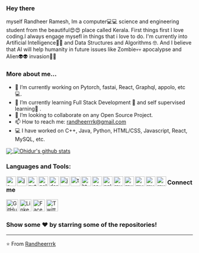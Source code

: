 <h3 align="left"> Hey there</h3>
myself Randheer Ramesh, Im a computer💻💻 science and engineering student from the beautiful😍😍 place called Kerala. First things first I love coding.I always engage mysefl in things that i love to do. I'm currently into Artificial Intelligence🧠🤖 and Data Structures and Algorithms 🤓. And  I believe that AI will help humanity in future issues like Zombie💀💀 apocalypse and Alien👽👽 invasion🦾🦾</h3>

### More about me...

- 🔭 I’m currently working on Pytorch, fastai, React, Graphql, appolo, etc 💻.
- 🌱 I’m currently learning Full Stack Development 🚀 and self supervised learning🦾 .
- 👯 I’m looking to collaborate on any Open Source Project.
- 📫 How to reach me: randheerrrk@gmail.com 
- 💻 I have worked on C++, Java, Python, HTML/CSS, Javascript, React, MySQL, etc.

<p align="left">
  <a href="https://github.com/anuraghazra/github-readme-stats">
    <img align="center" src="https://github-readme-stats.vercel.app/api/top-langs/?username=randheerrrk&theme=radical&hide_langs_below=1&layout=compact" />
  </a>
  <a href="https://github.com/anuraghazra/convoychat">
    <img align="center" src="https://github-readme-stats.vercel.app/api?username=randheerrrk&show_icons=true&theme=radical&line_height=21" alt="Ohidur's github stats" />
  </a>
</p>

### Languages and Tools:
<p align="left>
  <img align="left" alt="c++" width="26px" src="https://img.icons8.com/color/48/000000/c-plus-plus-logo.png"/>
  <img align="left" alt="c" width="26px" src="https://img.icons8.com/color/48/000000/c-programming.png"/>
  <img align="left" alt="java" width="26px" src="https://img.icons8.com/color/48/000000/java-coffee-cup-logo.png"/>
  <img align="left" alt="python" width="26px" src="https://img.icons8.com/color/48/000000/python.png"/>
  <img align="left" alt="golang" width="26px"  src="https://img.icons8.com/color/48/000000/golang.png"/>
  <img align="left" alt="dart" width="26px"  src="https://api.iconify.design/logos:dart.svg"/>
  <img align="left" alt="js" width="26px" src="https://img.icons8.com/color/48/000000/javascript.png"/>
  <img align="left" alt="ts" width="26px" src="https://img.icons8.com/color/48/000000/typescript.png"/>
  <img align="left" alt="html" width="26px"  src="https://img.icons8.com/color/48/000000/html-5.png"/>
  <img align="left" alt="css" width="26px"  src="https://img.icons8.com/color/48/000000/css3.png"/>
  <img align="left" alt="gql" width="26px" src="https://img.icons8.com/color/48/000000/graphql.png"/>
  <img align="left" alt="mysql" width="26px"  src="https://img.icons8.com/ios-filled/50/000000/mysql-logo.png"/>
  <img align="left" alt="mysql" width="26px"  src="https://api.iconify.design/logos:tensorflow.svg"/>
  <img align="left" alt="mysql" width="26px"  src="https://api.iconify.design/logos:pytorch.svg"/>
  <img align="left" alt="mysql" width="26px"  src="https://api.iconify.design/logos:react.svg"/>
  <img align="left" alt="mysql" width="26px"  src="https://img.icons8.com/ios-filled/50/000000/mysql-logo.png"/>
</p>

### Connect me   
<p align="left">
  <a href="https://github.com/randheerrrk"><img alt="GitHub" title="GitHub" height="32" width="32" src="https://img.icons8.com/doodle/48/000000/github.png"></a>
  <a href="www.linkedin.com/in/randheerrrk"><img alt="LinkedIn" title="LinkedIn" height="32" width="32" src="https://img.icons8.com/doodle/48/000000/linkedin.png"></a>
  <a href="https://www.facebook.com/randheer.rrk"><img alt="Facebook" title="Facebook" height="32" width="32" src="https://img.icons8.com/doodle/48/000000/facebook-new.png"></a>
  <a href="https://twitter.com/randheerrrk"><img alt="Twitter" title="Twitter" height="32" width="32" src="https://img.icons8.com/doodle/50/000000/twitter.png"></a>
</p>


### Show some ❤️ by starring some of the repositories!
---
⭐️ From [Randheerrrk](https://github.com/Randheerrrk)

